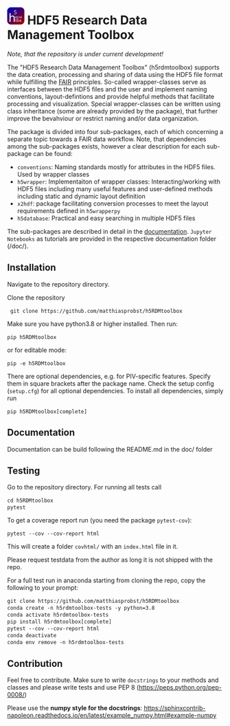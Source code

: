 
<h1 text-align: center;><img src="docs/icons/icon4.svg" alt="" width="40"/> HDF5 Research Data Management Toolbox</h1>

*Note, that the repository is under current development!*

The "HDF5 Research Data Management Toolbox" (h5rdmtoolbox) supports the data creation, processing and sharing 
of data using the HDF5 file format while fulfilling the [FAIR](https://www.nature.com/articles/sdata201618) principles. 
So-called wrapper-classes serve as 
interfaces between the HDF5 files and the user and implement naming conventions, layout-defintions and 
provide helpful methods that facilitate processing and visualization. Special wrapper-classes can be written using class 
inheritance (some are already provided by the package), that further improve the bevahviour or restrict naming and/or 
data organization.

The package is divided into four sub-packages, each of which concerning a separate topic towards a FAIR 
data workflow. Note, that dependencies among the sub-packages exists, however a clear description for each 
sub-package can be found:
  - `conventions`: Naming standards mostly for attributes in the HDF5 files. Used by wrapper classes
  - `h5wrapper`: Implementaiton of wrapper classes: Interacting/working with HDF5 files including many useful features 
     and user-defined methods including static and dynamic layout definition
  - `x2hdf`: package facilitating conversion processes to meet the layout requirements defined in `h5wrapperpy`
  - `h5database`: Practical and easy searching in multiple HDF5 files

The sub-packages are described in detail in the [documentation](https://matthiasprobst.github.io/h5RDMtoolbox/). 
`Jupyter Notebooks` as tutorials are provided in the respective documentation folder (/doc/<sub-package>).


## Installation
Navigate to the repository directory.

Clone the repository

     git clone https://github.com/matthiasprobst/h5RDMtoolbox

Make sure you have python3.8 or higher installed. Then run:

    pip h5RDMtoolbox
or for editable mode:

    pip -e h5RDMtoolbox

There are optional dependencies, e.g. for PIV-specific features. Specify them in square brackets after the package 
name. Check the setup config (`setup.cfg`) for all optional dependencies. To install all dependencies, simply run

    pip h5RDMtoolbox[complete]


## Documentation
Documentation can be build following the README.md in the doc/ folder

## Testing
Go to the repository directory. For running all tests call

    cd h5RDMtoolbox
    pytest

To get a coverage report run (you need the package `pytest-cov`):

    pytest --cov --cov-report html
    
This will create a folder `covhtml/` with an `index.html` file in it.

Please request testdata from the author as long it is not shipped with the repo.

For a full test run in anaconda starting from cloning the repo, copy the following to your prompt:
```
git clone https://github.com/matthiasprobst/h5RDMtoolbox
conda create -n h5rdmtoolbox-tests -y python=3.8
conda activate h5rdmtoolbox-tests
pip install h5rdmtoolbox[complete]
pytest --cov --cov-report html
conda deactivate
conda env remove -n h5rdmtoolbox-tests
```

## Contribution
Feel free to contribute. Make sure to write `docstrings` to your methods and classes and please write 
tests and use PEP 8 (https://peps.python.org/pep-0008/)

Please use the **numpy style for the docstrings**: https://sphinxcontrib-napoleon.readthedocs.io/en/latest/example_numpy.html#example-numpy


